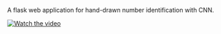 A flask web application for hand-drawn number identification with CNN. 

[![Watch the video](https://img.youtube.com/vi/Zgc5S2tEogs/hqdefault.jpg)](https://www.youtube.com/watch?v=Zgc5S2tEogs)
